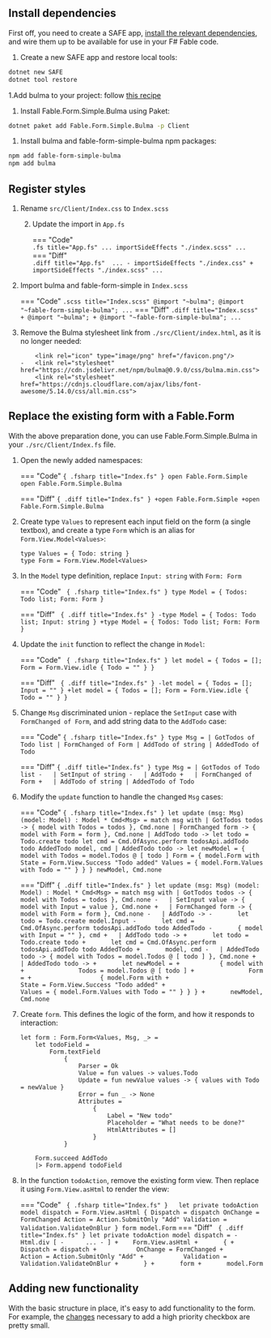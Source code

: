 ## Install dependencies

First off, you need to create a SAFE app, [install the relevant dependencies](https://mangelmaxime.github.io/Fable.Form/Fable.Form.Simple.Bulma/installation.html), and wire them up to be available for use in your F# Fable code.

1. Create a new SAFE app and restore local tools:
```sh
dotnet new SAFE
dotnet tool restore
```
1.Add bulma to your project:
follow [this recipe](../ui/add-bulma.md)

1. Install Fable.Form.Simple.Bulma using Paket:
```sh
dotnet paket add Fable.Form.Simple.Bulma -p Client
```

1. Install bulma and fable-form-simple-bulma npm packages:
```sh
npm add fable-form-simple-bulma
npm add bulma
```

## Register styles

1. Rename `src/Client/Index.css` to `Index.scss`

   2. Update the import in `App.fs`

       === "Code"    
           ```.fs title="App.fs"
           ...
           importSideEffects "./index.scss"
           ...
           ```
       === "Diff"    
           ```.diff title="App.fs" 
           ...
           - importSideEffects "./index.css"
           + importSideEffects "./index.scss"
           ...
           ```

3. Import bulma and fable-form-simple in `Index.scss`

    === "Code"
        ``` .scss title="Index.scss"
        @import "~bulma";
        @import "~fable-form-simple-bulma";
        ...
        ```
    === "Diff"
        ``` .diff title="Index.scss"
        + @import "~bulma";
        + @import "~fable-form-simple-bulma";
        ...
        ```

2. Remove the Bulma stylesheet link from `./src/Client/index.html`, as it is no longer needed:

    ``` { .diff title="index.html (diff)" }
        <link rel="icon" type="image/png" href="/favicon.png"/>
    -   <link rel="stylesheet" href="https://cdn.jsdelivr.net/npm/bulma@0.9.0/css/bulma.min.css">
        <link rel="stylesheet" href="https://cdnjs.cloudflare.com/ajax/libs/font-awesome/5.14.0/css/all.min.css">
    ```

## Replace the existing form with a Fable.Form

With the above preparation done, you can use Fable.Form.Simple.Bulma in your `./src/Client/Index.fs` file.

1. Open the newly added namespaces:

    === "Code"
        ``` { .fsharp title="Index.fs" }
        open Fable.Form.Simple
        open Fable.Form.Simple.Bulma
        ```

    === "Diff"
        ``` { .diff title="Index.fs" }
        +open Fable.Form.Simple
        +open Fable.Form.Simple.Bulma
        ```

1. Create type `Values` to represent each input field on the form (a single textbox), and create a type `Form` which is an alias for `Form.View.Model<Values>`:


    ``` { .fsharp title="Index.fs" }
    type Values = { Todo: string }
    type Form = Form.View.Model<Values>
    ```

1. In the `Model` type definition, replace `Input: string` with `Form: Form`  

    === "Code"
        ```  { .fsharp title="Index.fs" }
        type Model = { Todos: Todo list; Form: Form }
        ```

    === "Diff"
        ```  { .diff title="Index.fs" }
        -type Model = { Todos: Todo list; Input: string }
        +type Model = { Todos: Todo list; Form: Form }
        ```

1. Update the `init` function to reflect the change in `Model`:

    === "Code"
        ```  { .fsharp title="Index.fs" }
        let model = { Todos = []; Form = Form.View.idle { Todo = "" } }
        ```

    === "Diff"
        ```  { .diff title="Index.fs" }
        -let model = { Todos = []; Input = "" }
        +let model = { Todos = []; Form = Form.View.idle { Todo = "" } }
        ```

1. Change `Msg` discriminated union - replace the `SetInput` case with `FormChanged of Form`, and add string data to the `AddTodo` case:

    === "Code"
        ``` { .fsharp title="Index.fs" }
        type Msg =
            | GotTodos of Todo list
            | FormChanged of Form
            | AddTodo of string
            | AddedTodo of Todo
        ```

    === "Diff"
        ``` { .diff title="Index.fs" }
        type Msg =
            | GotTodos of Todo list
        -   | SetInput of string
        -   | AddTodo
        +   | FormChanged of Form
        +   | AddTodo of string
            | AddedTodo of Todo
        ```

1. Modify the `update` function to handle the changed `Msg` cases:

    === "Code"
        ``` { .fsharp title="Index.fs" }
        let update (msg: Msg) (model: Model) : Model * Cmd<Msg> =
            match msg with
            | GotTodos todos -> { model with Todos = todos }, Cmd.none
            | FormChanged form -> { model with Form = form }, Cmd.none
            | AddTodo todo ->
                let todo = Todo.create todo
                let cmd = Cmd.OfAsync.perform todosApi.addTodo todo AddedTodo
                model, cmd
            | AddedTodo todo ->
                let newModel =
                    { model with
                        Todos = model.Todos @ [ todo ]
                        Form =
                            { model.Form with
                                State = Form.View.Success "Todo added"
                                Values = { model.Form.Values with Todo = "" } } }
                newModel, Cmd.none
        ```

    === "Diff"
        ``` { .diff title="Index.fs" }
        let update (msg: Msg) (model: Model) : Model * Cmd<Msg> =
            match msg with
            | GotTodos todos -> { model with Todos = todos }, Cmd.none
        -   | SetInput value -> { model with Input = value }, Cmd.none
        +   | FormChanged form -> { model with Form = form }, Cmd.none
        -   | AddTodo ->
        -       let todo = Todo.create model.Input
        -       let cmd = Cmd.OfAsync.perform todosApi.addTodo todo AddedTodo
        -       { model with Input = "" }, cmd
        +   | AddTodo todo ->
        +       let todo = Todo.create todo
        +       let cmd = Cmd.OfAsync.perform todosApi.addTodo todo AddedTodo
        +       model, cmd
        -   | AddedTodo todo -> { model with Todos = model.Todos @ [ todo ] }, Cmd.none
        +   | AddedTodo todo ->
        +       let newModel =
        +           { model with
        +               Todos = model.Todos @ [ todo ]
        +               Form =
        +                   { model.Form with
        +                       State = Form.View.Success "Todo added"
        +                       Values = { model.Form.Values with Todo = "" } } }
        +       newModel, Cmd.none
        ```


1. Create `form`. This defines the logic of the form, and how it responds to interaction:

    ``` { .fsharp title="Index.fs" }
    let form : Form.Form<Values, Msg, _> =
        let todoField =
            Form.textField
                {
                    Parser = Ok
                    Value = fun values -> values.Todo
                    Update = fun newValue values -> { values with Todo = newValue }
                    Error = fun _ -> None
                    Attributes =
                        {
                            Label = "New todo"
                            Placeholder = "What needs to be done?"
                            HtmlAttributes = []
                        }
                }

        Form.succeed AddTodo
        |> Form.append todoField
    ```

1. In the function `todoAction`, remove the existing form view. Then replace it using `Form.View.asHtml` to render the view:

    === "Code"
         ```  { .fsharp title="Index.fs" }  
         let private todoAction model dispatch =
             Form.View.asHtml
                 {
                     Dispatch = dispatch
                     OnChange = FormChanged
                     Action = Action.SubmitOnly "Add"
                     Validation = Validation.ValidateOnBlur
                 }
                 form
                 model.Form
         ```
    === "Diff"
           ```  { .diff title="Index.fs" }
             let private todoAction model dispatch =
           -      Html.div [
           -      ...
           - ]
           +    Form.View.asHtml
           +       {
           +           Dispatch = dispatch
           +           OnChange = FormChanged
           +           Action = Action.SubmitOnly "Add"
           +           Validation = Validation.ValidateOnBlur
           +       }
           +       form
           +       model.Form
           ```


## Adding new functionality

With the basic structure in place, it's easy to add functionality to the form. For example, the [changes](https://github.com/CompositionalIT/safe-fable-form/commit/6342ee8f4abcfeed6dd5066718e6845e6e2174d0) necessary to add a high priority checkbox are pretty small.